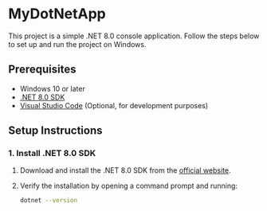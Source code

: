 # MyDotNetApp

This project is a simple .NET 8.0 console application. Follow the steps below to set up and run the project on Windows.

## Prerequisites

- Windows 10 or later
- [.NET 8.0 SDK](https://dotnet.microsoft.com/download/dotnet/8.0)
- [Visual Studio Code](https://code.visualstudio.com/) (Optional, for development purposes)

## Setup Instructions

### 1. Install .NET 8.0 SDK

1. Download and install the .NET 8.0 SDK from the [official website](https://dotnet.microsoft.com/download/dotnet/8.0).

2. Verify the installation by opening a command prompt and running:
   ```bash
   dotnet --version

